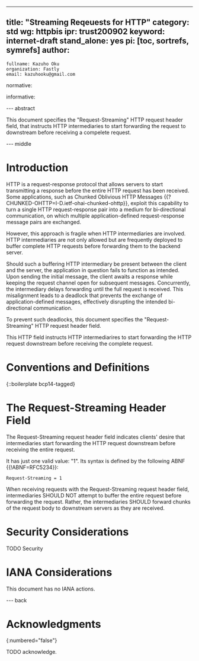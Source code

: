 ---
title: "Streaming Reqeuests for HTTP"
category: std
wg: httpbis
ipr: trust200902
keyword: internet-draft
stand_alone: yes
pi: [toc, sortrefs, symrefs]
author:
-
    fullname: Kazuho Oku
    organization: Fastly
    email: kazuhooku@gmail.com

normative:

informative:


--- abstract

This document specifies the "Request-Streaming" HTTP request header field, that
instructs HTTP intermediaries to start forwarding the request to downstream
before receiving a compelete request.


--- middle

# Introduction

HTTP is a request-response protocol that allows servers to start transmitting a
response before the entire HTTP request has been received. Some applications,
such as Chunked Oblivious HTTP Messages
{{?CHUNKED-OHTTP=I-D.ietf-ohai-chunked-ohttp}}, exploit this capability to turn
a single HTTP request-response pair into a medium for bi-directional
communication, on which multiple application-defined
request-response message pairs are exchanged.

However, this approach is fragile when HTTP intermediaries are involved. HTTP
intermediaries are not only allowed but are frequently deployed to buffer
complete HTTP requests before forwarding them to the backend server.

Should such a buffering HTTP intermediary be present between the client and the
server, the application in question fails to function as intended. Upon sending
the initial message, the client awaits a response while keeping the request
channel open for subsequent messages. Concurrently, the intermediary delays
forwarding until the full request is received. This misalignment leads to a
deadlock that prevents the exchange of application-defined messages, effectively
disrupting the intended bi-directional communication.


To prevent such deadlocks, this document specifies the "Request-Streaming" HTTP
request header field.

This HTTP field instructs HTTP intermediarires to start forwarding the HTTP
request downstream before receiving the complete request.


# Conventions and Definitions

{::boilerplate bcp14-tagged}


# The Request-Streaming Header Field

The Request-Streaming request header field indicates clients' desire that
intermediaries start forwarding the HTTP request downstream before receiving the
entire request.

It has just one valid value: "1". Its syntax is defined by the following ABNF
{{!ABNF=RFC5234}}:

~~~
Request-Streaming = 1
~~~

When receiving requests with the Request-Streaming request header field,
intermediaries SHOULD NOT attempt to buffer the entire request before forwarding
the request. Rather, the intermediaries SHOULD forward chunks of the request
body to downstream servers as they are received.


# Security Considerations

TODO Security


# IANA Considerations

This document has no IANA actions.


--- back

# Acknowledgments
{:numbered="false"}

TODO acknowledge.

